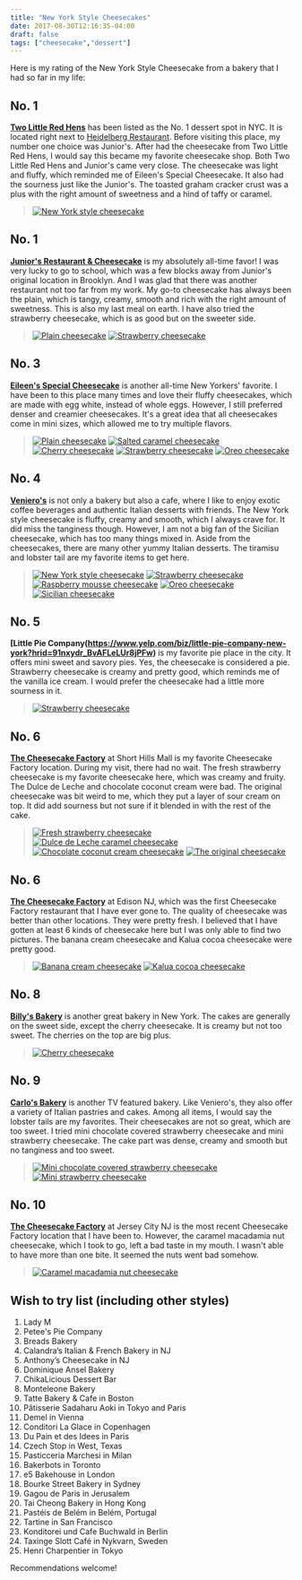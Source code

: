 ```yaml
---
title: "New York Style Cheesecakes"
date: 2017-08-30T12:16:35-04:00
draft: false
tags: ["cheesecake","dessert"]
---
```

Here is my rating of the New York Style Cheesecake from a bakery that I had so far in my life:

No. 1
------------------
**[Two Little Red Hens](http://www.yelp.com/biz/two-little-red-hens-new-york-4?hrid=vYyFc9rWneRGCZCsmM73cA)** has been listed as the No. 1 dessert spot in NYC. It is located right next to  [Heidelberg Restaurant](http://www.yelp.com/biz/heidelberg-restaurant-new-york?hrid=Q5D6jlZ50C1QjfJtwuNsAA). Before visiting this place, my number one choice was Junior's. After had the cheesecake from Two Little Red Hens, I would say this became my favorite cheesecake shop. Both Two Little Red Hens and Junior's came very close. The cheesecake was light and fluffy, which reminded me of Eileen's Special Cheesecake. It also had the sourness just like the Junior's. The toasted graham cracker crust was a plus with the right amount of sweetness and a hind of taffy or caramel.

> [![New York style cheesecake](https://s3-media1.fl.yelpcdn.com/bphoto/GNjUmwvdlHy1abN6bCvEcw/o.jpg "New York style cheesecake")](https://www.yelp.com/biz_photos/two-little-red-hens-new-york-4?select=GNjUmwvdlHy1abN6bCvEcw)

No. 1
------------------
**[Junior's Restaurant & Cheesecake](https://www.yelp.com/biz/juniors-restaurant-and-cheesecake-new-york?hrid=gMTLJYYdpv4_D7DJpHyh4Q)** is my absolutely all-time favor! I was very lucky to go to school, which was a few blocks away from Junior's original location in Brooklyn. And I was glad that there was another restaurant not too far from my work. My go-to cheesecake has always been the plain, which is tangy, creamy, smooth and rich with the right amount of sweetness. This is also my last meal on earth. I have also tried the strawberry cheesecake, which is as good but on the sweeter side.

> [![Plain cheesecake](https://s3-media2.fl.yelpcdn.com/bphoto/097jldQWTNnuCzEI0E6-1w/o.jpg "Plain cheesecake")](https://www.yelp.com/biz_photos/juniors-restaurant-and-cheesecake-new-york?select=097jldQWTNnuCzEI0E6-1w) [![Strawberry cheesecake](https://s3-media3.fl.yelpcdn.com/bphoto/COi_MgEXsTb-ugSf4aow3w/o.jpg "Strawberry cheesecake")](https://www.yelp.com/biz_photos/juniors-restaurant-and-cheesecake-new-york?select=COi_MgEXsTb-ugSf4aow3w)

No. 3
------------------
**[Eileen's Special Cheesecake](https://www.yelp.com/biz/eileens-special-cheesecake-new-york?hrid=Q5Ffp6p6o7hmxp3fcXhdlA)** is another all-time New Yorkers' favorite. I have been to this place many times and love their fluffy cheesecakes, which are made with egg white, instead of whole eggs. However, I still preferred denser and creamier cheesecakes. It's a great idea that all cheesecakes come in mini sizes, which allowed me to try multiple flavors.

> [![Plain cheesecake](https://s3-media2.fl.yelpcdn.com/bphoto/wpG1IbI616fkFh4h1zknfA/o.jpg "Plain cheesecake")](https://www.yelp.com/biz_photos/eileens-special-cheesecake-new-york?select=wpG1IbI616fkFh4h1zknfA&reviewid=Q5Ffp6p6o7hmxp3fcXhdlA) [![Salted caramel cheesecake](https://s3-media2.fl.yelpcdn.com/bphoto/TPn8hiIFJv1VumpbmRrKzg/o.jpg "Salted caramel cheesecake")](https://www.yelp.com/biz_photos/eileens-special-cheesecake-new-york?select=TPn8hiIFJv1VumpbmRrKzg&reviewid=Q5Ffp6p6o7hmxp3fcXhdlA) [![Cherry cheesecake](https://s3-media4.fl.yelpcdn.com/bphoto/Suc7mVsU4-hQtPq1P97MiA/o.jpg "Cherry cheesecake")](https://www.yelp.com/biz_photos/eileens-special-cheesecake-new-york?select=Suc7mVsU4-hQtPq1P97MiA) [![Strawberry cheesecake](https://s3-media3.fl.yelpcdn.com/bphoto/zNuAw15Z7IDqCEDdh8cFgA/o.jpg "Strawberry cheesecake")](https://www.yelp.com/biz_photos/eileens-special-cheesecake-new-york?select=zNuAw15Z7IDqCEDdh8cFgA) [![Oreo cheesecake](https://s3-media2.fl.yelpcdn.com/bphoto/cVA1Mx2kzlMbKqYQxGgE8w/o.jpg "Oreo cheesecake")](https://www.yelp.com/biz_photos/eileens-special-cheesecake-new-york?select=cVA1Mx2kzlMbKqYQxGgE8w)

No. 4
------------------
**[Veniero's](https://www.yelp.com/biz/venieros-new-york-2?hrid=hs6S-SRKOewsYvbNpIsUeQ)** is not only a bakery but also a cafe, where I like to enjoy exotic coffee beverages and authentic Italian desserts with friends. The New York style cheesecake is fluffy, creamy and smooth, which I always crave for. It did miss the tanginess though. However, I am not a big fan of the Sicilian cheesecake, which has too many things mixed in. Aside from the cheesecakes, there are many other yummy Italian desserts. The tiramisu and lobster tail are my favorite items to get here.

> [![New York style cheesecake](https://s3-media4.fl.yelpcdn.com/bphoto/FGZ4xcFHO6Io9pcwJ1EBUA/o.jpg "New York style cheesecake")](https://www.yelp.com/biz_photos/venieros-new-york-2?select=FGZ4xcFHO6Io9pcwJ1EBUA) [![Strawberry cheesecake](https://s3-media2.fl.yelpcdn.com/bphoto/z7140lGuymhkqOebkk2xCA/o.jpg "Strawberry cheesecake")](https://www.yelp.com/biz_photos/venieros-new-york-2?select=z7140lGuymhkqOebkk2xCA) [![Raspberry mousse cheesecake](https://s3-media4.fl.yelpcdn.com/bphoto/4pWYlLLI4Niw3oZyKpVUiQ/o.jpg "Raspberry mousse cheesecake")](https://www.yelp.com/biz_photos/venieros-new-york-2?select=4pWYlLLI4Niw3oZyKpVUiQ) [![Oreo cheesecake](https://s3-media3.fl.yelpcdn.com/bphoto/VkfS8zK-qOhvun1Z9EBGuw/o.jpg "Oreo cheesecake")](https://www.yelp.com/biz_photos/venieros-new-york-2?select=VkfS8zK-qOhvun1Z9EBGuw) [![Sicilian cheesecake](https://s3-media2.fl.yelpcdn.com/bphoto/fCj5Yy8v1LQie6hjXVZJ_Q/o.jpg "Sicilian cheesecake")](https://www.yelp.com/biz_photos/venieros-new-york-2?select=fCj5Yy8v1LQie6hjXVZJ_Q)

No. 5
------------------
**[Little Pie Company(https://www.yelp.com/biz/little-pie-company-new-york?hrid=91nxydr_BvAFLeLUr8jPFw)** is my favorite pie place in the city. It offers mini sweet and savory pies. Yes, the cheesecake is considered a pie. Strawberry cheesecake is creamy and pretty good, which reminds me of the vanilla ice cream. I would prefer the cheesecake had a little more sourness in it.

>[![Strawberry cheesecake](https://s3-media1.fl.yelpcdn.com/bphoto/5F4G2bNXXnKB-d0rbMYNvg/o.jpg "Strawberry cheesecake")](https://www.yelp.com/biz_photos/little-pie-company-new-york?select=5F4G2bNXXnKB-d0rbMYNvg)

No. 6
------------------
**[The Cheesecake Factory](https://www.yelp.com/biz/the-cheesecake-factory-short-hills?hrid=6DSYE-WAskXgJUKvYRSWvg)** at Short Hills Mall is my favorite Cheesecake Factory location. During my visit, there had no wait. The fresh strawberry cheesecake is my favorite cheesecake here, which was creamy and fruity. The Dulce de Leche and chocolate coconut cream were bad. The original cheesecake was bit weird to me, which they put a layer of sour cream on top. It did add sourness but not sure if it blended in with the rest of the cake.

> [![Fresh strawberry cheesecake](https://s3-media4.fl.yelpcdn.com/bphoto/pEbHryG9DxV8xHpcsiHfLg/o.jpg "Fresh strawberry cheesecake")](https://www.yelp.com/biz_photos/the-cheesecake-factory-short-hills?select=pEbHryG9DxV8xHpcsiHfLg) [![Dulce de Leche caramel cheesecake](https://s3-media4.fl.yelpcdn.com/bphoto/Msu1JNrqQEXJAm6BkmjPZQ/o.jpg "Dulce de Leche caramel cheesecake")](https://www.yelp.com/biz_photos/the-cheesecake-factory-short-hills?select=Msu1JNrqQEXJAm6BkmjPZQ) [![Chocolate coconut cream cheesecake](https://s3-media1.fl.yelpcdn.com/bphoto/vnxbEDtVwIrqVyKaHkVuuw/o.jpg "Chocolate coconut cream cheesecake")](https://www.yelp.com/biz_photos/the-cheesecake-factory-short-hills?select=vnxbEDtVwIrqVyKaHkVuuw) [![The original cheesecake](https://s3-media1.fl.yelpcdn.com/bphoto/0FOVok5QkZhoEj1cDacIuA/o.jpg "The original cheesecake")](https://www.yelp.com/biz_photos/the-cheesecake-factory-short-hills?select=0FOVok5QkZhoEj1cDacIuA)

No. 6
------------------
**[The Cheesecake Factory](https://www.yelp.com/biz/the-cheesecake-factory-edison?hrid=NCheitSe8doESREdEUhUYw)** at Edison NJ, which was the first Cheesecake Factory restaurant that I have ever gone to. The quality of cheesecake was better than other locations. They were pretty fresh. I believed that I have gotten at least 6 kinds of cheesecake here but I was only able to find two pictures. The banana cream cheesecake and Kalua cocoa cheesecake were pretty good.

> [![Banana cream cheesecake](https://s3-media3.fl.yelpcdn.com/bphoto/D5wPvJgzH-asG3LuVxZrwA/o.jpg "Banana cream cheesecake")](https://www.yelp.com/biz_photos/the-cheesecake-factory-edison?select=D5wPvJgzH-asG3LuVxZrwA) [![Kalua cocoa cheesecake](https://s3-media4.fl.yelpcdn.com/bphoto/wKtWcOvJXU--e9nfpEBN2Q/o.jpg "Kalua cocoa cheesecake")](https://www.yelp.com/biz_photos/the-cheesecake-factory-edison?select=wKtWcOvJXU--e9nfpEBN2Q)

No. 8
------------------
**[Billy's Bakery](https://www.yelp.com/biz/billys-bakery-new-york?hrid=bipdqyvVp8q5Ed-V_3i6Sg)** is another great bakery in New York. The cakes are generally on the sweet side, except the cherry cheesecake. It is creamy but not too sweet. The cherries on the top are big plus.

> [![Cherry cheesecake](https://s3-media3.fl.yelpcdn.com/bphoto/6tFyltTNzhD4yxfQE7bX5w/o.jpg "Cherry cheesecake")](https://www.yelp.com/biz_photos/billys-bakery-new-york?select=6tFyltTNzhD4yxfQE7bX5w)

No. 9
------------------
**[Carlo's Bakery](https://www.yelp.com/biz/carlos-bakery-hoboken?hrid=rM-TmYcytQ69e0VC9754Eg)** is another TV featured bakery. Like Veniero's, they also offer a variety of Italian pastries and cakes. Among all items, I would say the lobster tails are my favorites. Their cheesecakes are not so great, which are too sweet. I tried mini chocolate covered strawberry cheesecake and mini strawberry cheesecake. The cake part was dense, creamy and smooth but no tanginess and too sweet.

> [![Mini chocolate covered strawberry cheesecake](https://s3-media3.fl.yelpcdn.com/bphoto/TUJR2XZIKOusH1QiUad_Pw/o.jpg "Mini chocolate covered strawberry cheesecake")](https://www.yelp.com/biz_photos/carlos-bakery-hoboken?select=TUJR2XZIKOusH1QiUad_Pw) [![Mini strawberry cheesecake](https://s3-media1.fl.yelpcdn.com/bphoto/XOiiPy_Dq7TPY7VJLgs1rg/o.jpg "Mini strawberry cheesecake")](https://www.yelp.com/biz_photos/carlos-bakery-hoboken?select=XOiiPy_Dq7TPY7VJLgs1rg)

No. 10
------------------
**[The Cheesecake Factory](https://www.yelp.com/biz/the-cheesecake-factory-jersey-city?hrid=DNBhA8FmEu08ohfaW4yMyQ)** at Jersey City NJ is the most recent Cheesecake Factory location that I have been to. However, the caramel macadamia nut cheesecake, which I took to go, left a bad taste in my mouth. I wasn't able to have more than one bite. It seemed the nuts went bad somehow.

> [![Caramel macadamia nut cheesecake](https://s3-media3.fl.yelpcdn.com/bphoto/VOUkXUlzVTrR43g_jpFPCQ/o.jpg "Caramel macadamia nut cheesecake")](https://www.yelp.com/biz_photos/the-cheesecake-factory-jersey-city?select=VOUkXUlzVTrR43g_jpFPCQ)

Wish to try list (including other styles)
------------------
1. Lady M
1. Petee's Pie Company
1. Breads Bakery
1. Calandra’s Italian & French Bakery in NJ
1. Anthony’s Cheesecake in NJ
1. Dominique Ansel Bakery
1. ChikaLicious Dessert Bar
1. Monteleone Bakery
1. Tatte Bakery & Cafe in Boston
1. Pâtisserie Sadaharu Aoki in Tokyo and Paris
1. Demel in Vienna
1. Conditori La Glace in Copenhagen
1. Du Pain et des Idees in Paris
1. Czech Stop in West, Texas
1. Pasticceria Marchesi in Milan
1. Bakerbots in Toronto
1. e5 Bakehouse in London
1. Bourke Street Bakery in Sydney
1. Gagou de Paris in Jerusalem
1. Tai Cheong Bakery in Hong Kong
1. Pastéis de Belém in Belém, Portugal
1. Tartine in San Francisco
1. Konditorei und Cafe Buchwald in Berlin
1. Taxinge Slott Café in Nykvarn, Sweden
1. Henri Charpentier in Tokyo

Recommendations welcome!
